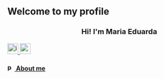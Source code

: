 ## Welcome to my profile 
<h3 align="center">Hi! I'm Maria Eduarda</h3>

<div>
<a href = "https://instagram.com/_duudafs"><img width="24" height="24" src="https://img.icons8.com/color-pixels/32/instagram-new.png" alt="instagram-new"/>
<a href = "mailto:dudascomparin@gmail.com"><img width="24" height="24" src="https://img.icons8.com/color-pixels/32/gmail-new.png" alt="gmail-new"</>
</div>
  
<h4><img width="16" height="16" src="https://img.icons8.com/tiny-glyph/16/F25081/person-male.png" alt="person-male"/> About me</h4>

